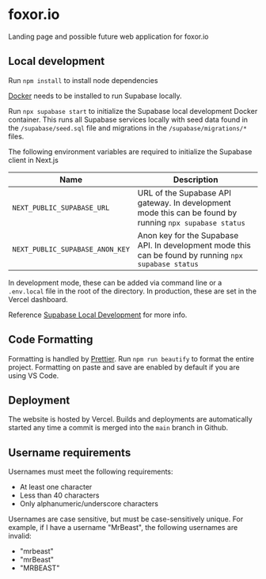 # foxor.io

Landing page and possible future web application for foxor.io

## Local development

Run `npm install` to install node dependencies

[Docker](https://www.docker.com/) needs to be installed to run Supabase locally.

Run `npx supabase start` to initialize the Supabase local development Docker container. This runs all Supabase services locally with seed data found in the `/supabase/seed.sql` file and migrations in the `/supabase/migrations/*` files.

The following environment variables are required to initialize the Supabase client in Next.js

| Name                            | Description                                                                                             |
| ------------------------------- | ------------------------------------------------------------------------------------------------------- |
| `NEXT_PUBLIC_SUPABASE_URL`      | URL of the Supabase API gateway. In development mode this can be found by running `npx supabase status` |
| `NEXT_PUBLIC_SUPABASE_ANON_KEY` | Anon key for the Supabase API. In development mode this can be found by running `npx supabase status`   |

In development mode, these can be added via command line or a `.env.local` file in the root of the directory. In production, these are set in the Vercel dashboard.

Reference [Supabase Local Development](https://supabase.com/docs/guides/cli/local-development) for more info.

## Code Formatting

Formatting is handled by [Prettier](https://prettier.io/). Run `npm run beautify` to format the entire project. Formatting on paste and save are enabled by default if you are using VS Code.

## Deployment

The website is hosted by Vercel. Builds and deployments are automatically started any time a commit is merged into the `main` branch in Github.

## Username requirements

Usernames must meet the following requirements:

- At least one character
- Less than 40 characters
- Only alphanumeric/underscore characters

Usernames are case sensitive, but must be case-sensitively unique. For example, if I have a username "MrBeast", the following usernames are invalid:

- "mrbeast"
- "mrBeast"
- "MRBEAST"
